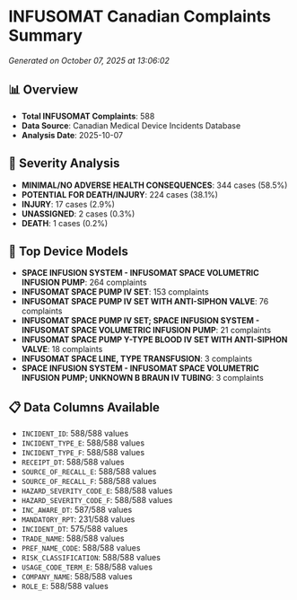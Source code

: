 # INFUSOMAT Canadian Complaints Summary
*Generated on October 07, 2025 at 13:06:02*

## 📊 Overview
- **Total INFUSOMAT Complaints**: 588
- **Data Source**: Canadian Medical Device Incidents Database
- **Analysis Date**: 2025-10-07

## 🚨 Severity Analysis
- **MINIMAL/NO ADVERSE HEALTH CONSEQUENCES**: 344 cases (58.5%)
- **POTENTIAL FOR DEATH/INJURY**: 224 cases (38.1%)
- **INJURY**: 17 cases (2.9%)
- **UNASSIGNED**: 2 cases (0.3%)
- **DEATH**: 1 cases (0.2%)

## 🔧 Top Device Models
- **SPACE INFUSION SYSTEM - INFUSOMAT SPACE VOLUMETRIC INFUSION PUMP**: 264 complaints
- **INFUSOMAT SPACE PUMP IV SET**: 153 complaints
- **INFUSOMAT SPACE PUMP IV SET WITH ANTI-SIPHON VALVE**: 76 complaints
- **INFUSOMAT SPACE PUMP IV SET; SPACE INFUSION SYSTEM - INFUSOMAT SPACE VOLUMETRIC INFUSION PUMP**: 21 complaints
- **INFUSOMAT SPACE PUMP Y-TYPE BLOOD IV SET WITH ANTI-SIPHON VALVE**: 18 complaints
- **INFUSOMAT SPACE LINE, TYPE TRANSFUSION**: 3 complaints
- **SPACE INFUSION SYSTEM - INFUSOMAT SPACE VOLUMETRIC INFUSION PUMP; UNKNOWN B BRAUN IV TUBING**: 3 complaints

## 📋 Data Columns Available
- `INCIDENT_ID`: 588/588 values
- `INCIDENT_TYPE_E`: 588/588 values
- `INCIDENT_TYPE_F`: 588/588 values
- `RECEIPT_DT`: 588/588 values
- `SOURCE_OF_RECALL_E`: 588/588 values
- `SOURCE_OF_RECALL_F`: 588/588 values
- `HAZARD_SEVERITY_CODE_E`: 588/588 values
- `HAZARD_SEVERITY_CODE_F`: 588/588 values
- `INC_AWARE_DT`: 587/588 values
- `MANDATORY_RPT`: 231/588 values
- `INCIDENT_DT`: 575/588 values
- `TRADE_NAME`: 588/588 values
- `PREF_NAME_CODE`: 588/588 values
- `RISK_CLASSIFICATION`: 588/588 values
- `USAGE_CODE_TERM_E`: 588/588 values
- `COMPANY_NAME`: 588/588 values
- `ROLE_E`: 588/588 values
